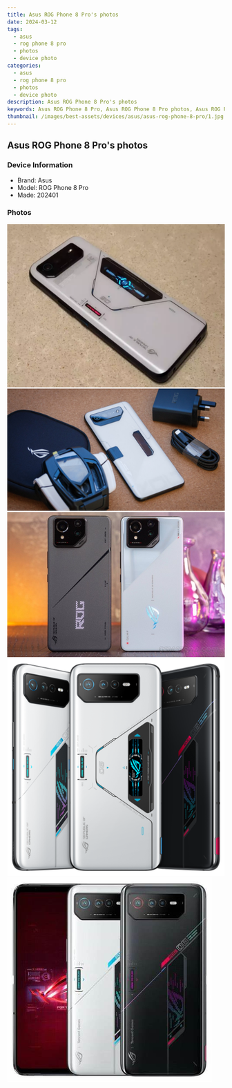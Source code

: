 ```yaml
---
title: Asus ROG Phone 8 Pro's photos
date: 2024-03-12
tags: 
  - asus
  - rog phone 8 pro
  - photos
  - device photo
categories: 
  - asus
  - rog phone 8 pro
  - photos
  - device photo
description: Asus ROG Phone 8 Pro's photos
keywords: Asus ROG Phone 8 Pro, Asus ROG Phone 8 Pro photos, Asus ROG Phone 8 Pro device photo
thumbnail: /images/best-assets/devices/asus/asus-rog-phone-8-pro/1.jpg
---
```


## Asus ROG Phone 8 Pro's photos

### Device Information

- Brand: Asus
- Model: ROG Phone 8 Pro
- Made: 202401

### Photos

![/images/best-assets/devices/asus/asus-rog-phone-8-pro/1.jpg](/images/best-assets/devices/asus/asus-rog-phone-8-pro/1.jpg)
![/images/best-assets/devices/asus/asus-rog-phone-8-pro/2.jpg](/images/best-assets/devices/asus/asus-rog-phone-8-pro/2.jpg)
![/images/best-assets/devices/asus/asus-rog-phone-8-pro/3.jpg](/images/best-assets/devices/asus/asus-rog-phone-8-pro/3.jpg)
![/images/best-assets/devices/asus/asus-rog-phone-8-pro/4.jpg](/images/best-assets/devices/asus/asus-rog-phone-8-pro/4.jpg)
![/images/best-assets/devices/asus/asus-rog-phone-8-pro/5.jpg](/images/best-assets/devices/asus/asus-rog-phone-8-pro/5.jpg)
